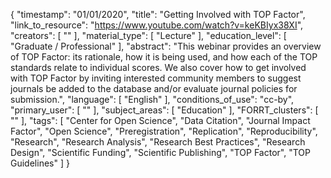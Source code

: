 {
    "timestamp": "01/01/2020",
    "title": "Getting Involved with TOP Factor",
    "link_to_resource": "https://www.youtube.com/watch?v=keKBIyx38XI",
    "creators": [
        ""
    ],
    "material_type": [
        "Lecture"
    ],
    "education_level": [
        "Graduate / Professional"
    ],
    "abstract": "This webinar provides an overview of TOP Factor: its rationale, how it is being used, and how each of the TOP standards relate to individual scores. We also cover how to get involved with TOP Factor by inviting interested community members to suggest journals be added to the database and/or evaluate journal policies for submission.",
    "language": [
        "English"
    ],
    "conditions_of_use": "cc-by",
    "primary_user": [
        ""
    ],
    "subject_areas": [
        "Education"
    ],
    "FORRT_clusters": [
        ""
    ],
    "tags": [
        "Center for Open Science",
        "Data Citation",
        "Journal Impact Factor",
        "Open Science",
        "Preregistration",
        "Replication",
        "Reproducibility",
        "Research",
        "Research Analysis",
        "Research Best Practices",
        "Research Design",
        "Scientific Funding",
        "Scientific Publishing",
        "TOP Factor",
        "TOP Guidelines"
    ]
}